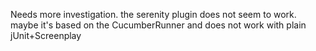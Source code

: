 Needs more investigation. the serenity plugin does not seem to work. maybe it's based on the CucumberRunner and does not work with plain jUnit+Screenplay